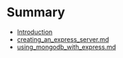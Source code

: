 # Summary

* [Introduction](README.md)
* [creating_an_express_server.md](creating_an_express_server.md)
* [using_mongodb_with_express.md](using_mongodb_with_express.md)

